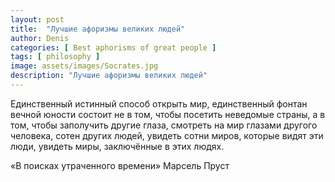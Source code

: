 ```yaml
---
layout: post
title:  "Лучшие афоризмы великих людей"
author: Denis
categories: [ Best aphorisms of great people ]
tags: [ philosophy ]
image: assets/images/Socrates.jpg
description: "Лучшие афоризмы великих людей"
---
```


Единственный истинный способ открыть мир, единственный фонтан вечной юности состоит не в том, 
чтобы посетить неведомые страны, а в том, чтобы заполучить другие глаза, смотреть на мир глазами другого человека, 
сотен других людей, увидеть сотни миров, которые видят эти люди, увидеть миры, заключённые в этих людях.

«В поисках утраченного времени» Марсель Пруст